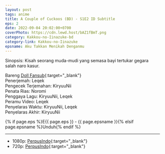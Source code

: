 ```yaml
---
layout: post
tags: anime
title: A Couple of Cuckoos (BD) - S1E2 ID Subtitle
eps: 2
date: 2022-09-04 20:02:00+0700
coverPhoto: https://cdn.lewd.host/bAZ1fBmT.png
category: Kakkou-no-Iinazuke-bd
category-link: Kakkou-no-Iinazuke
epsname: Aku Takkan Menikah Denganmu
---
```


Sinopsis: Kisah seorang muda-mudi yang semasa bayi tertukar gegara salah naro kasur.

Bareng [Doll Fansub](https://www.perpusindo.info/user/Leqek){:target="_blank"}<br>
Penerjemah: Leqek<br>
Pengecek Terjemahan: KiryuuNii<br>
Penata Rias: Noromi<br>
Penggaya Lagu: KiryuuNii, Leqek<br>
Peramu Video: Leqek<br>
Penyelaras Waktu: KiryuuNii, Leqek<br>
Penyelaras Akhir: KiryuuNii<br>

{% if page.eps %}E{{ page.eps }} - {{ page.epsname }}{% elsif page.epsname %}Unduh{% endif %}

---
- 1080p: [PerpusIndo](https://www.perpusindo.info/berkas/53vAN0Ee){:target="_blank"}<br>
- 720p: [PerpusIndo](https://www.perpusindo.info/berkas/dVOiC44B){:target="_blank"}
